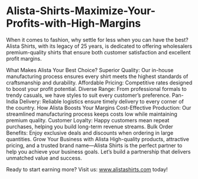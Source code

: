 # Alista-Shirts-Maximize-Your-Profits-with-High-Margins
When it comes to fashion, why settle for less when you can have the best? Alista Shirts, with its legacy of 25 years, is dedicated to offering wholesalers premium-quality shirts that ensure both customer satisfaction and excellent profit margins.

What Makes Alista Your Best Choice?
Superior Quality: Our in-house manufacturing process ensures every shirt meets the highest standards of craftsmanship and durability.
Affordable Pricing: Competitive rates designed to boost your profit potential.
Diverse Range: From professional formals to trendy casuals, we have styles to suit every customer’s preference.
Pan-India Delivery: Reliable logistics ensure timely delivery to every corner of the country.
How Alista Boosts Your Margins
Cost-Effective Production: Our streamlined manufacturing process keeps costs low while maintaining premium quality.
Customer Loyalty: Happy customers mean repeat purchases, helping you build long-term revenue streams.
Bulk Order Benefits: Enjoy exclusive deals and discounts when ordering in large quantities.
Grow Your Business with Alista
High-quality products, attractive pricing, and a trusted brand name—Alista Shirts is the perfect partner to help you achieve your business goals. Let’s build a partnership that delivers unmatched value and success.

Ready to start earning more? Visit us: www.alistashirts.com today!
